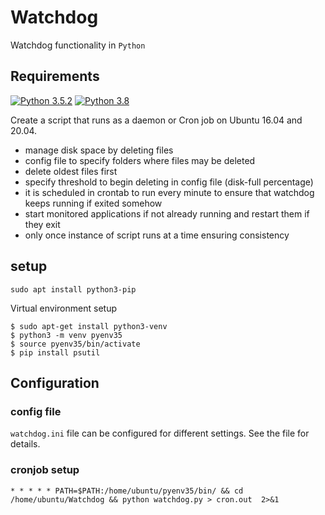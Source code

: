 # Watchdog
Watchdog functionality in `Python`

## Requirements

[![Python 3.5.2](https://img.shields.io/badge/python-3.5.2-blue.svg)](https://www.python.org/downloads/release/python-352/)
[![Python 3.8](https://img.shields.io/badge/python-3.8-blue.svg)](https://www.python.org/downloads/release/python-380/)

Create a script that runs as a daemon or Cron job on Ubuntu 16.04 and 20.04.

- manage disk space by deleting files
- config file to specify folders where files may be deleted
- delete oldest files first
- specify threshold to begin deleting in config file (disk-full percentage)
- it is scheduled in crontab to run every minute to ensure that watchdog keeps running if exited somehow
- start monitored applications if not already running and restart them if they exit 
- only once instance of script runs at a time ensuring consistency 

## setup
```
sudo apt install python3-pip
```
Virtual environment setup
```
$ sudo apt-get install python3-venv
$ python3 -m venv pyenv35
$ source pyenv35/bin/activate
$ pip install psutil
```
## Configuration
### config file
`watchdog.ini` file can be configured for different settings. 
See the file for details.

### cronjob setup
```
* * * * * PATH=$PATH:/home/ubuntu/pyenv35/bin/ && cd /home/ubuntu/Watchdog && python watchdog.py > cron.out  2>&1
```
